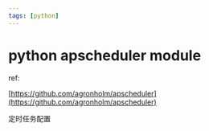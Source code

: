 ```yaml
---
tags: [python]
---
```

# python apscheduler module

ref:

[https://github.com/agronholm/apscheduler](https://github.com/agronholm/apscheduler)

定时任务配置
